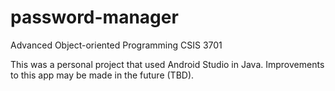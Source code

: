 # password-manager
Advanced Object-oriented Programming CSIS 3701

This was a personal project that used Android Studio in Java.
Improvements to this app may be made in the future (TBD).
